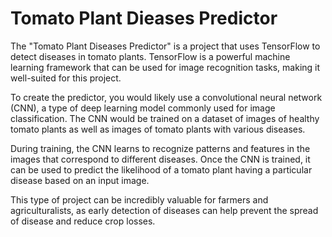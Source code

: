 # Tomato Plant Dieases Predictor
The "Tomato Plant Diseases Predictor" is a project that uses TensorFlow to detect diseases in tomato plants. TensorFlow is a powerful machine learning framework that can be used for image recognition tasks, making it well-suited for this project.

To create the predictor, you would likely use a convolutional neural network (CNN), a type of deep learning model commonly used for image classification. The CNN would be trained on a dataset of images of healthy tomato plants as well as images of tomato plants with various diseases.

During training, the CNN learns to recognize patterns and features in the images that correspond to different diseases. Once the CNN is trained, it can be used to predict the likelihood of a tomato plant having a particular disease based on an input image.

This type of project can be incredibly valuable for farmers and agriculturalists, as early detection of diseases can help prevent the spread of disease and reduce crop losses.
